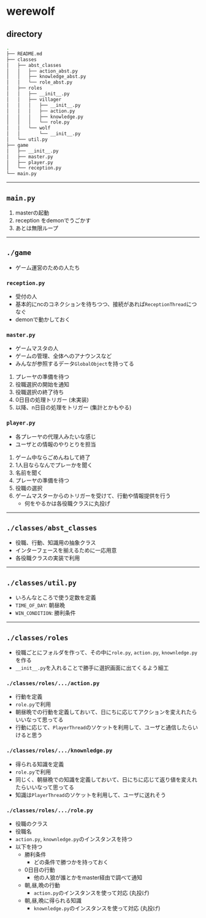 # werewolf

## directory
```bash
.
├── README.md
├── classes
│   ├── abst_classes
│   │   ├── action_abst.py
│   │   ├── knowledge_abst.py
│   │   └── role_abst.py
│   ├── roles
│   │   ├── __init__.py
│   │   ├── villager
│   │   │   ├── __init__.py
│   │   │   ├── action.py
│   │   │   ├── knowledge.py
│   │   │   └── role.py
│   │   └── wolf
│   │       └── __init__.py
│   └── util.py
├── game
│   ├── __init__.py
│   ├── master.py
│   ├── player.py
│   └── reception.py
└── main.py
```

---
## `main.py`
1. masterの起動
1. reception をdemonでうごかす
1. あとは無限ループ
---
## `./game`
- ゲーム運営のための人たち

### `reception.py`
- 受付の人
- 基本的にncのコネクションを待ちつつ、接続があれば`ReceptionThread`につなぐ
- demonで動かしておく

### `master.py`
- ゲームマスタの人
- ゲームの管理、全体へのアナウンスなど
- みんなが参照するデータ`GlobalObject`を持ってる
1. プレーヤの準備を待つ
1. 役職選択の開始を通知
1. 役職選択の終了待ち
1. 0日目の処理トリガー (未実装)
1. 以降、n日目の処理をトリガー (集計とかもやる)

### `player.py`
- 各プレーヤの代理人みたいな感じ
- ユーザとの情報のやりとりを担当
1. ゲーム中ならごめんねして終了
1. 1人目ならなんでプレーかを聞く
1. 名前を聞く
1. プレーヤの準備を待つ
1. 役職の選択
1. ゲームマスターからのトリガーを受けて、行動や情報提供を行う
    - 何をやるかは各役職クラスに丸投げ

---
## `./classes/abst_classes`
- 役職、行動、知識用の抽象クラス
- インターフェースを揃えるために一応用意
- 各役職クラスの実装で利用

---
## `./classes/util.py`
- いろんなところで使う定数を定義
- `TIME_OF_DAY`: 朝昼晩
- `WIN_CONDITION`: 勝利条件

---
## `./classes/roles`
- 役職ごとにフォルダを作って、その中に`role.py`, `action.py`, `knownledge.py`を作る
- `__init__.py`を入れることで勝手に選択画面に出てくるよう細工

### `./classes/roles/.../action.py`
- 行動を定義
- `role.py`で利用
- 朝昼晩での行動を定義しておいて、日にちに応じてアクションを変えれたらいいなって思ってる
- 行動に応じて、`PlayerThread`のソケットを利用して、ユーザと通信したらいけると思う

### `./classes/roles/.../knownledge.py`
- 得られる知識を定義
- `role.py`で利用
- 同じく、朝昼晩での知識を定義しておいて、日にちに応じて返り値を変えれたらいいなって思ってる
- 知識は`PlayerThread`のソケットを利用して、ユーザに送れそう

### `./classes/roles/.../role.py`
- 役職のクラス
- 役職名
- `action.py`, `knownledge.py`のインスタンスを持つ
- 以下を持つ
    - 勝利条件
        - どの条件で勝つかを持っておく
    - 0日目の行動
        - 他の人狼が誰とかをmaster経由で調べて通知
    - 朝,昼,晩の行動
        - `action.py`のインスタンスを使って対応 (丸投げ)
    - 朝,昼,晩に得られる知識
        - `knownledge.py`のインスタンスを使って対応 (丸投げ)
